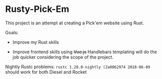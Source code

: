 # Rusty-Pick-Em

This project is an attempt at creating a Pick'em website using Rust.

Goals:

- Improve my Rust skills

- Improve frontend skills using ~~Vue.js~~ Handlebars templating will do the job quicker considering the scope of the project.

Nightly Rustc problems: `rustc 1.28.0-nightly (2a0062974 2018-06-09` should work for both Diesel and Rocket
